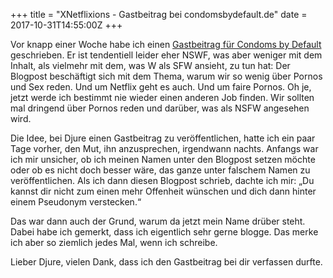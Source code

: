 +++
title = "XNetflixions - Gastbeitrag bei condomsbydefault.de"
date = 2017-10-31T14:55:00Z
+++


Vor knapp einer Woche habe ich einen [Gastbeitrag für Condoms by Default](http://condomsbydefault.de/xnetflixions-lasst-uns-ueber-guten-porn-reden/) geschrieben. Er ist tendentiell leider eher NSWF, was aber weniger mit dem Inhalt, als vielmehr mit dem, was W als SFW ansieht, zu tun hat: Der Blogpost beschäftigt sich mit dem Thema, warum wir so wenig über Pornos und Sex reden. Und um Netflix geht es auch. Und um faire Pornos. Oh je, jetzt werde ich bestimmt nie wieder einen anderen Job finden. Wir sollten mal dringend über Pornos reden und darüber, was als NSFW angesehen wird.

Die Idee, bei Djure einen Gastbeitrag zu veröffentlichen, hatte ich ein paar Tage vorher, den Mut, ihn anzusprechen, irgendwann nachts. Anfangs war ich mir unsicher, ob ich meinen Namen unter den Blogpost setzen möchte oder ob es nicht doch besser wäre, das ganze unter falschem Namen zu veröffentlichen. Als ich dann diesen Blogpost schrieb, dachte ich mir: „Du kannst dir nicht zum einen mehr Offenheit wünschen und dich dann hinter einem Pseudonym verstecken.“

Das war dann auch der Grund, warum da jetzt mein Name drüber steht. Dabei habe ich gemerkt, dass ich eigentlich sehr gerne blogge. Das merke ich aber so ziemlich jedes Mal, wenn ich schreibe.

Lieber Djure, vielen Dank, dass ich den Gastbeitrag bei dir verfassen durfte.